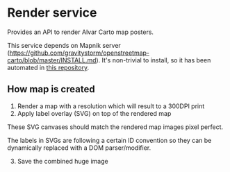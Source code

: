 # Render service

Provides an API to render Alvar Carto map posters.

This service depends on Mapnik server (https://github.com/gravitystorm/openstreetmap-carto/blob/master/INSTALL.md).
It's non-trivial to install, so it
has been automated in [this repository](https://github.com/kimmobrunfeldt/alvarcarto-map-server).

## How map is created

1. Render a map with a resolution which will result to a 300DPI print
2. Apply label overlay (SVG) on top of the rendered map

  These SVG canvases should match the rendered map images pixel perfect.

  The labels in SVGs are following a certain ID convention so they can be
  dynamically replaced with a DOM parser/modifier.

3. Save the combined huge image
